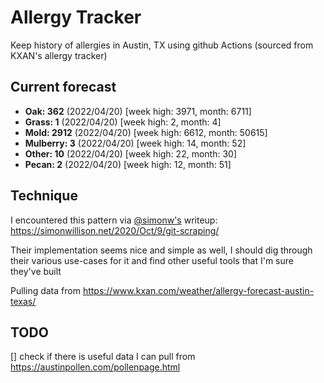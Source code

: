 # Allergy Tracker

Keep history of allergies in Austin, TX using github Actions (sourced from KXAN's allergy tracker)

## Current forecast
<!-- INJECT FORECAST -->
- **Oak: 362** (2022/04/20)  [week high: 3971, month: 6711]
- **Grass: 1** (2022/04/20)  [week high: 2, month: 4]
- **Mold: 2912** (2022/04/20)  [week high: 6612, month: 50615]
- **Mulberry: 3** (2022/04/20)  [week high: 14, month: 52]
- **Other: 10** (2022/04/20)  [week high: 22, month: 30]
- **Pecan: 2** (2022/04/20)  [week high: 12, month: 51]
<!-- END INJECT FORECAST -->

## Technique

I encountered this pattern via [@simonw's](https://github.com/simonw) writeup: https://simonwillison.net/2020/Oct/9/git-scraping/

Their implementation seems nice and simple as well, I should dig through their various use-cases for it and find other useful tools that I'm sure they've built

Pulling data from https://www.kxan.com/weather/allergy-forecast-austin-texas/

## TODO

[] check if there is useful data I can pull from https://austinpollen.com/pollenpage.html
